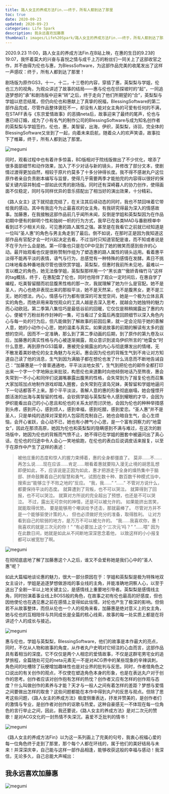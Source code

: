 ```yaml
---
title: 路人女主的养成方法Fin.——终于，所有人都到达了那里
toc: true
date: 2020-09-23
updated: 2020-09-23
categories: Life Spark
description: 我永远喜欢加藤惠
thumbnail: images/Life%20Spark/路人女主的养成方法Fin.——终于，所有人都到达了那里1.jpg
---
```


 2020.9.23 11:00，路人女主的养成方法Fin.在B站上映，在惠的生日的9.23的19:07，我怀着莫大的兴奋与喜悦之情与成千上万的粉丝们一同关上了这部收官之作，并不由得为伦也与惠，为BlessSoftware，为这部作品完美的收尾发出了这样一声感叹：终于，所有人都到达了那里！
<!--more-->
剧场版为原作GS3，十一，十二，十三卷的内容，穿插了惠，英梨梨与学姐，伦也三方的视角，为观众讲述了故事的结局——惠与伦也在侦探坡时的“起“，一同追逐梦想的”承”和剧场版中迎来“转”之后，终于走向了他们所期望的“合”，英梨梨与学姐以悲恋结尾，但仍向伦也和惠献上了真挚的祝福，BlessingSoftware的第二部作品完成，尽管作品整体褒贬不一，却没有人能对女主角的可爱有任何的不满，在STAFF表与《东京爱情故事》的恶搞neta后，故事迎来了最终的尾声，伦也与惠已经订婚，成为了小有名气的制作公司的BlessingSoftware与成为知名创作者的英梨梨与学姐签约，伦也，惠，美智留，出海，伊织，英梨梨，诗羽，完全体的BlessingSoftware又坐到了一起，向着未来启航，随着众人的欢声笑语，故事拉下了帷幕，终于，所有人都到达了那里。

![megumi](images/Life%20Spark/路人女主的养成方法Fin.——终于，所有人都到达了那里2.jpg)

同时，观看过程中也有着许多惊喜，BD版相对于院线版做出了不少优化，增添了很多面部细节和动作效果，加入了不少对话与新的镜头，并修改了部分文本，使剧情过渡得更加自然，相较于原片约莫多了十多分钟得长度。我不得不感谢丸户这位原作者亲自负责剧本编写与监督，使得几乎需要两季才能拍完的内容得以很好的保留关键内容并制成一部如此优秀的剧场版。同时还有深崎暮人的协力创作，使得画面不仅稳定，同时与同样优异的音乐搭配出了相当好的演出效果，十分精彩。

《路人女主》这下就彻底完结了，在关注其后续动态的同时，我也不禁回味着它带给我的感动。其中有我迄今为止最喜欢的女主角，有我研究得最为深入的情感故事。加藤惠，在我接触这部作品前几乎闻所未闻，反倒是学姐和英梨梨因为在作品初期中便有的鲜明个性和独树一帜的行为方式，我早已在各类MAD与番剧榜单中看到过不少相关片段，可见惠的路人属性之强。甚至是在我看它之前就已经知道是一位叫“圣人惠”的角色与男主角走到了最后。倒不如说，在那时正是因为我知道这部作品有官配才会一时兴起决定去看，不过当时只知道官配是谁，而不知或者说是不在乎为什么会是她。第一印象也只是在OP中见到了她的微笑而感到些许的心动。最开始观看也仅是很称赞制作组为了塑造惠的路人属性的镜头运用。看着惠平淡得不能再平淡的表情，语气与行为，总感觉有一种特殊的感情在发酵。素日不挑口味地看各种番地我尽管也很欣赏学姐，英梨梨，但惠时我前所未见地，最难以一言以概之的角色，她无法像学姐，英梨梨那样用一个“黑长直”“傲娇青梅竹马”这样的tag概括，终于，在惠配盘了伦也，同时也陪伴了观众一定时间后，在惠自学了编程，吃美智留醋而初显腹黑性格的那一次，我就理解了她为什么是官配。她不是圣人，内心也绝非表现出来的那般平淡，她不是天然呆，也不是腹黑女，更不是三无，她的想法，内心，情感与行为都有很深的可发觉空间，她是一个极为立体且真实的角色，而绝非用来取悦观众的工具人越是去深入思考，就越会为她独特的魅力而心动欧冠。第二季第八集恰巧是最低谷前的回暖，它仅仅是稍稍揭露出了惠的内心，便被千万粉丝称作封神的一集，可当看过了全篇后再度回顾细节以深入角色内心与每一处的行为后，但凡能做到了解故事的前因后果，就一定会沦陷于她的善解人意，她的小动作小心思，她的温柔与真实。如果说故事的前期的解读有太多的遐想的空间，因而不一定准确，那么到了第二季动画的后期，到了原作的第九卷及以后，加藤惠的真实性格与内心被逐渐揭露，观众意识到波岛伊织所言的“地雷女”时什么意思，再到原作GS3篇章，惠被完全揭露出的内心与彻底爆发出的情绪，无不散发着美妙绝伦的女主角魅力与光彩。惠会因为伦也的背叛生气到不肯让对方知道自己读了他的消息，生气到因为满脑子都在想伦也发了什么消息而不断地告诫自己：“加藤惠是一个普普通通地，平平淡淡地女孩”，生气到把伦也的邮件全都打印出来一个字一个字地揪出来批驳，构思伦也来道歉时向他倾倒地话乃至熬夜，惠会失常到一不小心和同伴们说漏嘴暴露出腹黑的性格，会失常到为了报复伦也而召集大家加班加点地制作游戏却踏入圈套，会失常到在波岛兄妹，美智留和学姐地逼问下一句话都答不上来。那个平平淡淡，善解人意的惠的形象彻底崩塌，她会憧憬开朗活泼的出海与美智留的性格，会钦佩学姐与英梨梨令人感到耀眼的才华，会因为伊织能看出自己的小心思且和伦也的关系太好而讨厌他，会因为伦也的种种举措感到头疼，感到开心，感到烦人，感到幸福，感到吃醋，感到爱恋。“圣人惠”并不是圣人，只是单纯的选择对深爱的人包容而克制自己，她也会暗自生气，会心生烦恼，会开心雀跃，会心动不已，她也有小脾气小心思，是一个富有洞察力的“地雷女”，因此在那须高原，她因为伦也和英梨梨的隐瞒感到不满与难过，在这次的剧场版中，她因为伦也的背叛而气愤不止，她不得已在学姐的圈套中被逼问出了真心话，在伦也的归途中令人会心一笑地偷跑，在伦也的表白后说调皮话来报复，以至于在原作中产生了这样的表述：
> 被他庄重的态度和惊人的握力束缚着，惠的全身都僵直了。
 莫非……不……再怎么说……现在应该……肯定……眼看着惠就要陷入漫无止境的胡思乱想
 即便如此，不，应该说是正因为如此，惠才把游走于全身的燥热集中于脑部、拼命鼓舞着自己的智慧和勇气，试图在数十种、数百数千种模式当中，搜索出“能够立于不败之地的”反应。
“我，我……”
“……”
不管对方说什么，都要保持平淡的态度。
就算遭到了背叛，也不可以哭泣。
就算得到了回报，也不可以哭泣。
就算对方所说的完全超出了预想，也还是不可以哭泣。
不过，露出无可奈何的神情，还是可以被允许的。
如果能挤出苦笑，就能取得优势。
要是能够用个嘲讽给予还击，那就最棒了。
尽管对方并不是一个能够驱使计策的人， 但也必须做好充分的准备，取得胜利。
让对方看到自己的软弱的地方，是万万不可以被允许的。
“我……我喜欢你，惠！我喜欢的就是三次元的你！”
“有必要加上这个‘三次元’吗？”
“……喂”
因为在此数日间，她就是如此从不间断地深深思念着他，
以致这样的小小报复都可以被宽恕了啊。

![megumi](images/Life%20Spark/路人女主的养成方法Fin.——终于，所有人都到达了那里4.jpg)

在彻彻底底地了解了加藤惠这个人之后，谁又不会爱称她是我们心中的“圣人惠”呢？

如此大篇幅地谈论惠的魅力，很大一部分原因在于：学姐和英梨梨是极为特殊地双女主设计，学姐是追逐梦想做游戏的事业线的主角，并能准确地洞察人心，以至于送出了全剧一半以上地关键主公，是感情线上重要地引导者。英梨梨是感情线主角，同时扮演着事业线上BOSS般的角色，在故事之初有伦也最高的好感度，但也因他使伦也在遇见惠之前在感情上变得如此怯懦，对伦也产生了极深的影响。但倘若不从故事整体，而但从伦也一个人的视角来看，加藤惠是绝对意义上的女主角，她与伦也的互相陪伴与共同成长是全篇的核心线索，故事的每一处实质上都是在将讲述个人的成长与接近。

![megumi](images/Life%20Spark/路人女主的养成方法Fin.——终于，所有人都到达了那里5.jpg)

惠与伦也，学姐与英梨梨，BlessingSoftware，他们的故事是本作最大的亮点，同时，不仅从人物和故事的角度，从作者丸户史明对它倾注的心血而言，这部作品具有着相当的深度。它不仅仅是两个人相恋的爱情故事，不仅是这群宅男宅女的追梦旅程，全篇随处可见的neta元素无一不是对ACG界中的某些现象的辛辣讽刺，角色间的吐槽除了玩梗增加趣味性也是对业界的批判与反思。同时，作者借角色之口说出的有关创作的观点，不仅使在塑造角色本身的形象，也是在表达丸户对于创作的思考。创作者应该对创作抱有怎样的热忱？创作者又应有怎样的创作观与态度？什么叫做创作的素养与才能？天才与一般人之间有着怎样的差距？梦想与爱情之间要做出怎样的取舍？这些问题都能在本作中得到丸户的反思与观点。但除了思考这些问题，《路人女主的养成方法》极度侧重表达，抒发并赞美的，是创作者们的激情与专业，是创作者对创作的讴歌与热爱。这种自豪感无一不体现在每一位角色的言行举止之间，因此，我还要说，《路人女主的养成方法》是对二次元的赞歌！是对ACG文化的一封热情不失深沉，喜爱不乏批判的情书！

![megumi](images/Life%20Spark/路人女主的养成方法Fin.——终于，所有人都到达了那里6.png)

《路人女主的养成方法Fin》以为这一系列画上了完美的句号，我衷心祝福心爱的每一位角色终于走到了那里，那个每个人都在环线的，属于他们的美好结局与未来！并深深庆幸，自己能与这样一部作品相逢，能够收获这般的幸福与感动！我深信，无论多久，自己总能大声喊出：

## 我永远喜欢加藤惠

![megumi](images/Life%20Spark/路人女主的养成方法Fin.——终于，所有人都到达了那里7.png)
